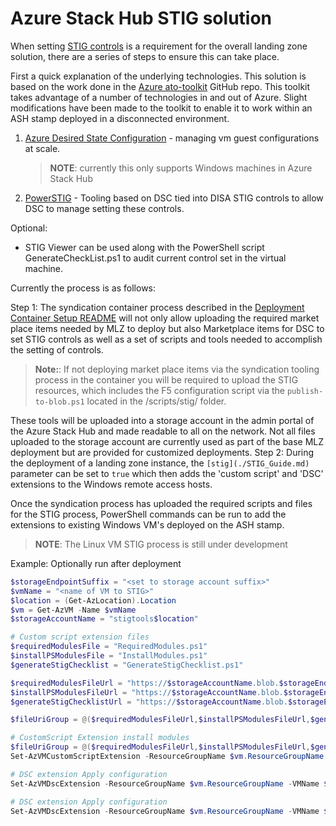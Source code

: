 # Azure Stack Hub STIG solution

When setting [STIG controls](https://public.cyber.mil/stigs/) is a requirement for the overall landing zone solution, there are a series of steps to ensure this can take place.

First a quick explanation of the underlying technologies. This solution is based on the work done in the [Azure ato-toolkit](https://github.com/Azure/ato-toolkit) GitHub repo. This toolkit takes advantage of a number of technologies in and out of Azure. Slight modifications have been made to the toolkit to enable it to work within an ASH stamp deployed in a disconnected environment.

1. [Azure Desired State Configuration](https://docs.microsoft.com/en-us/azure/virtual-machines/extensions/dsc-overview) - managing vm guest configurations at scale.
    >**NOTE**: currently this only supports Windows machines in Azure Stack Hub
2. [PowerSTIG](https://github.com/Microsoft/PowerStig) - Tooling based on DSC tied into DISA STIG controls to allow DSC to manage setting these controls.

Optional:

- STIG Viewer can be used along with the PowerShell script GenerateCheckList.ps1 to audit current control set in the virtual machine.

Currently the process is as follows:

Step 1: The syndication container process described in the [Deployment Container Setup README](./STIG_Guide.md) will not only allow uploading the required market place items needed by MLZ to deploy but also Marketplace items for DSC to set STIG controls as well as a set of scripts and tools needed to accomplish the setting of controls.
>**Note:**: If not deploying market place items via the syndication tooling process in the container you will be required to upload the STIG resources, which includes the F5 configuration script via the `publish-to-blob.ps1` located in the /scripts/stig/ folder.

These tools will be uploaded into a storage account in the admin portal of the Azure Stack Hub and made readable to all on the network. Not all files uploaded to the storage account are currently used as part of the base MLZ deployment but are provided for customized deployments.
Step 2: During the deployment of a landing zone instance, the `[stig](./STIG_Guide.md)` parameter can be set to `true` which then adds the 'custom script' and 'DSC' extensions to the Windows remote access hosts.

Once the syndication process has uploaded the required scripts and files for the STIG process, PowerShell commands can be run to add the extensions to existing Windows VM's deployed on the ASH stamp.
>**NOTE**: The Linux VM STIG process is still under development

Example: Optionally run after deployment

```powershell
$storageEndpointSuffix = "<set to storage account suffix>"
$vmName = "<name of VM to STIG>"
$location = (Get-AzLocation).Location
$vm = Get-AzVM -Name $vmName
$storageAccountName = "stigtools$location"

# Custom script extension files
$requiredModulesFile = "RequiredModules.ps1"
$installPSModulesFile = "InstallModules.ps1"
$generateStigChecklist = "GenerateStigChecklist.ps1"

$requiredModulesFileUrl = "https://$storageAccountName.blob.$storageEndpointSuffix/artifacts/windows/$requiredModulesFile"
$installPSModulesFileUrl = "https://$storageAccountName.blob.$storageEndpointSuffix/artifacts/windows/$installPSModulesFile"
$generateStigChecklistUrl = "https://$storageAccountName.blob.$storageEndpointSuffix/artifacts/windows/$generateStigChecklist"

$fileUriGroup = @($requiredModulesFileUrl,$installPSModulesFileUrl,$generateStigChecklistUrl)

# CustomScript Extension install modules
$fileUriGroup = @($requiredModulesFileUrl,$installPSModulesFileUrl,$generateStigChecklistUrl)
Set-AzVMCustomScriptExtension -ResourceGroupName $vm.ResourceGroupName -VMName $vm.Name -Name "install-powershell-modules" -FileUri $fileUriGroup -Run "$installPSModulesFile -autoInstallDependencies $true" -Location $vm.Location

# DSC extension Apply configuration
Set-AzVMDscExtension -ResourceGroupName $vm.ResourceGroupName -VMName $vm.Name -ArchiveBlobName "Windows.ps1.zip" -ArchiveStorageAccountName $storageAccountName -ArchiveContainerName $containerName -ConfigurationName "Windows" -Version "2.77" -Location $vm.Location

# DSC extension Apply configuration
Set-AzVMDscExtension -ResourceGroupName $vm.ResourceGroupName -VMName $vm.Name -ArchiveBlobName "Windows.ps1.zip" -ArchiveStorageAccountName $storageAccountName -ArchiveContainerName "artifacts" -ConfigurationName "Windows" -Version "2.77" -Location $vm.Location
